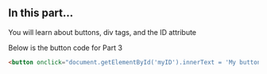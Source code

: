 ## In this part...
You will learn about buttons, div tags, and the ID attribute

Below is the button code for Part 3
```html
<button onclick="document.getElementById('myID').innerText = 'My button was clicked!'" id="this">Click me!</button>
```
